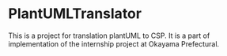 # PlantUMLTranslator

This is a project for translation plantUML to CSP. It is a part of implementation of the internship project at Okayama Prefectural.